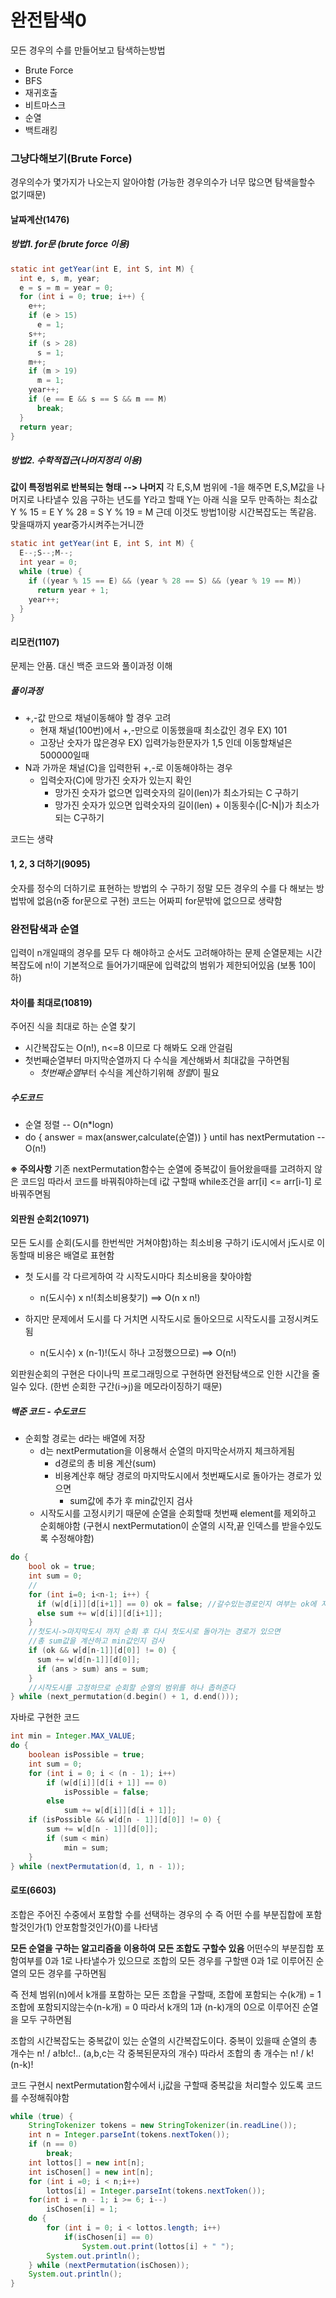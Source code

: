 # 완전탐색0
모든 경우의 수를 만들어보고 탐색하는방법
- Brute Force
- BFS
- 재귀호출
- 비트마스크
- 순열
- 백트래킹

### 그냥다해보기(Brute Force)
경우의수가 몇가지가 나오는지 알아야함
(가능한 경우의수가 너무 많으면 탐색을할수 없기때문)

#### 날짜계산(1476)
##### 방법1. for문 (brute force 이용)
```java
static int getYear(int E, int S, int M) {
  int e, s, m, year;
  e = s = m = year = 0;
  for (int i = 0; true; i++) {
    e++;
    if (e > 15)
      e = 1;
    s++;
    if (s > 28)
      s = 1;
    m++;
    if (m > 19)
      m = 1;
    year++;
    if (e == E && s == S && m == M)
      break;
  }
  return year;
}
```
##### 방법2. 수학적접근(나머지정리 이용)
**값이 특정범위로 반복되는 형태 --> 나머지**
각 E,S,M 범위에 -1을 해주면 E,S,M값을 나머지로 나타낼수 있음
구하는 년도를 Y라고 할때 Y는 아래 식을 모두 만족하는 최소값
Y % 15 = E
Y % 28 = S
Y % 19 = M
근데 이것도 방법1이랑 시간복잡도는 똑같음. 맞을때까지 year증가시켜주는거니깐

```java
static int getYear(int E, int S, int M) {
  E--;S--;M--;
  int year = 0;
  while (true) {
    if ((year % 15 == E) && (year % 28 == S) && (year % 19 == M))
      return year + 1;
    year++;
  }
}
```

#### 리모컨(1107)
문제는 안품. 대신 백준 코드와 풀이과정 이해

##### 풀이과정
- +,-값 만으로 채널이동해야 할 경우 고려
  + 현재 채널(100번)에서 +,-만으로 이동했을때 최소값인 경우 EX) 101
  + 고장난 숫자가 많은경우 EX) 입력가능한문자가 1,5 인데 이동할채널은 500000일때
- N과 가까운 채널(C)을 입력한뒤 +,-로 이동해야하는 경우
  + 입력숫자(C)에 망가진 숫자가 있는지 확인
    * 망가진 숫자가 없으면 입력숫자의 길이(len)가 최소가되는 C 구하기
    * 망가진 숫자가 있으면 입력숫자의 길이(len) + 이동횟수(|C-N|)가 최소가되는 C구하기

코드는 생략

#### 1, 2, 3 더하기(9095)
숫자를 정수의 더하기로 표현하는 방법의 수 구하기
정말 모든 경우의 수를 다 해보는 방법밖에 없음(n중 for문으로 구현)
코드는 어짜피 for문밖에 없으므로 생략함

### 완전탐색과 순열
입력이 n개일때의 경우를 모두 다 해야하고 순서도 고려해야하는 문제
순열문제는 시간복잡도에 n!이 기본적으로 들어가기때문에 입력값의 범위가 제한되어있음
(보통 10이하)

#### 차이를 최대로(10819)
주어진 식을 최대로 하는 순열 찾기
- 시간복잡도는 O(n!), n<=8 이므로 다 해봐도 오래 안걸림
- 첫번째순열부터 마지막순열까지 다 수식을 계산해봐서 최대값을 구하면됨
  + *첫번째순열*부터 수식을 계산하기위해 *정렬*이 필요

##### 수도코드
- 순열 정렬 -- O(n*logn)
- do { answer = max(answer,calculate(순열)) } until has nextPermutation -- O(n!)

**※ 주의사항**
기존 nextPermutation함수는 순열에 중복값이 들어왔을때를 고려하지 않은 코드임
따라서 코드를 바꿔줘야하는데 i값 구할때 while조건을 arr[i] <= arr[i-1] 로 바꿔주면됨

#### 외판원 순회2(10971)
모든 도시를 순회(도시를 한번씩만 거쳐야함)하는 최소비용 구하기
i도시에서 j도시로 이동할때 비용은 배열로 표현함

* 첫 도시를 각 다르게하여 각 시작도시마다 최소비용을 찾아야함
  - n(도시수) x n!(최소비용찾기) ==> O(n x n!)

* 하지만 문제에서 도시를 다 거치면 시작도시로 돌아오므로 시작도시를 고정시켜도 됨
  - n(도시수) x (n-1)!(도시 하나 고정했으므로) ==> O(n!)


외판원순회의 구현은 다이나믹 프로그래밍으로 구현하면 완전탐색으로 인한 시간을 줄일수 있다.
(한번 순회한 구간(i->j)을 메모라이징하기 때문)

##### 백준 코드 - 수도코드
- 순회할 경로는 d라는 배열에 저장
  + d는 nextPermutation을 이용해서 순열의 마지막순서까지 체크하게됨
    - d경로의 총 비용 계산(sum)
    - 비용계산후 해당 경로의 마지막도시에서 첫번째도시로 돌아가는 경로가 있으면
      + sum값에 추가 후 min값인지 검사
  + 시작도시를 고정시키기 때문에 순열을 순회할때 첫번째 element를 제외하고 순회해야함
  (구현시 nextPermutation이 순열의 시작,끝 인덱스를 받을수있도록 수정해야함)

```cpp
do {
    bool ok = true;
    int sum = 0;
    //
    for (int i=0; i<n-1; i++) {
      if (w[d[i]][d[i+1]] == 0) ok = false; //갈수있는경로인지 여부는 ok에 저장
      else sum += w[d[i]][d[i+1]];
    }
    //첫도시->마지막도시 까지 순회 후 다시 첫도시로 돌아가는 경로가 있으면
    //총 sum값을 계산하고 min값인지 검사
    if (ok && w[d[n-1]][d[0]] != 0) {
      sum += w[d[n-1]][d[0]];
      if (ans > sum) ans = sum;
    }
    //시작도시를 고정하므로 순회할 순열의 범위를 하나 좁혀준다
} while (next_permutation(d.begin() + 1, d.end()));
```

자바로 구현한 코드
```java
int min = Integer.MAX_VALUE;
do {
	boolean isPossible = true;
	int sum = 0;
	for (int i = 0; i < (n - 1); i++)
		if (w[d[i]][d[i + 1]] == 0)
			isPossible = false;
		else
			sum += w[d[i]][d[i + 1]];
	if (isPossible && w[d[n - 1]][d[0]] != 0) {
		sum += w[d[n - 1]][d[0]];
		if (sum < min)
			min = sum;
	}
} while (nextPermutation(d, 1, n - 1));
```

#### 로또(6603)
조합은 주어진 수중에서 포함할 수를 선택하는 경우의 수
즉 어떤 수를 부분집합에 포함할것인가(1) 안포함할것인가(0)를 나타냄

**모든 순열을 구하는 알고리즘을 이용하여 모든 조합도 구할수 있음**
어떤수의 부분집합 포함여부를 0과 1로 나타낼수가 있으므로
조합의 모든 경우를 구할땐 0과 1로 이루어진 순열의 모든 경우를 구하면됨

즉 전체 범위(n)에서 k개를 포함하는 모든 조합을 구할때,
조합에 포함되는 수(k개) = 1
조합에 포함되지않는수(n-k개) = 0
따라서 k개의 1과 (n-k)개의 0으로 이루어진 순열을 모두 구하면됨

조합의 시간복잡도는 중복값이 있는 순열의 시간복잡도이다.
중복이 있을때 순열의 총 개수는 n! / a!b!c!.. (a,b,c는 각 중복된문자의 개수)
따라서 조합의 총 개수는 n! / k!(n-k)!

코드 구현시 nextPermutation함수에서 i,j값을 구할때 중복값을 처리할수 있도록 코드를 수정해줘야함

```java
while (true) {
	StringTokenizer tokens = new StringTokenizer(in.readLine());
	int n = Integer.parseInt(tokens.nextToken());
	if (n == 0)
		break;
	int lottos[] = new int[n];
	int isChosen[] = new int[n];
	for (int i =0; i < n;i++)
		lottos[i] = Integer.parseInt(tokens.nextToken());
	for(int i = n - 1; i >= 6; i--)
		isChosen[i] = 1;
	do {
		for (int i = 0; i < lottos.length; i++)
			if(isChosen[i] == 0)
				System.out.print(lottos[i] + " ");
		System.out.println();
	} while (nextPermutation(isChosen));
	System.out.println();
}
```
